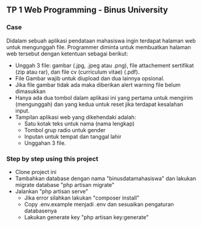 ## TP 1 Web Programming - Binus University

### Case
Didalam sebuah aplikasi pendataan mahasiswa ingin terdapat halaman web untuk mengunggah file. Programmer diminta untuk membuatkan halaman web tersebut dengan ketentuan sebagai berikut:
- Unggah 3 file: gambar (.jpg, .jpeg atau .png), file attachement sertifikat (zip atau rar), dan file cv (curriculum vitae) (.pdf).
- File Gambar wajib untuk diupload dan dua lainnya opsional.
- Jika file gambar tidak ada maka diberikan alert warning file belum dimasukkan
- Hanya ada dua tombol dalam aplikasi ini yang pertama untuk mengirim (mengunggah) dan yang kedua untuk reset jika terdapat kesalahan input. 
- Tampilan aplikasi web yang dikehendaki adalah:
  - Satu kotak teks untuk nama (nama lengkap)
  - Tombol grup radio untuk gender 
  - Inputan untuk tempat dan tanggal lahir
  - Unggahan 3 file.

### Step by step using this project
- Clone project ini
- Tambahkan database dengan nama "binusdatamahasiswa" dan lakukan migrate database "php artisan migrate" 
- Jalankan "php artisan serve" 
    - Jika error silahkan lakukan "composer install" 
    - Copy .env.example menjadi .env dan sesuaikan pengaturan databasenya
    - Lakukan generate key "php artisan key:generate"
    
